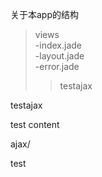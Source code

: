 关于本app的结构

>views
<br>-index.jade<br>-layout.jade<br>-error.jade
>>testajax


testajax


test  content

ajax/

test